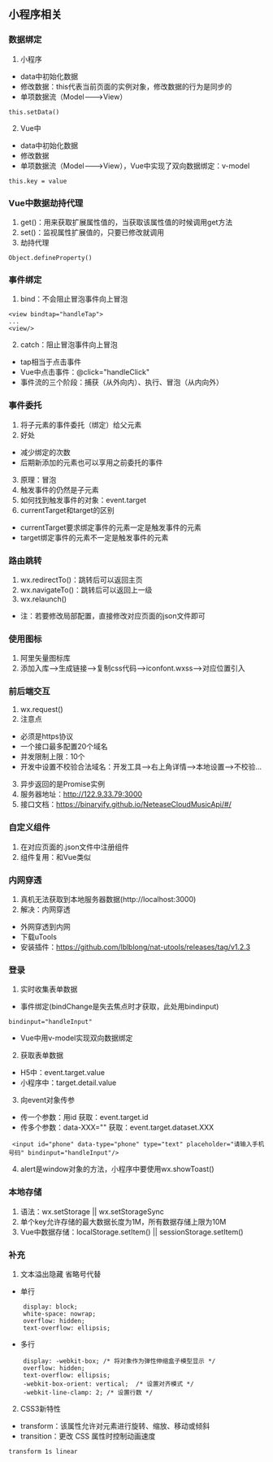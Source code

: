 ## 小程序相关
### 数据绑定
1. 小程序
* data中初始化数据
* 修改数据：this代表当前页面的实例对象，修改数据的行为是同步的
* 单项数据流（Model--->View）
```
this.setData()
```
2. Vue中
* data中初始化数据
* 修改数据
* 单项数据流（Model--->View），Vue中实现了双向数据绑定：v-model
```
this.key = value
```
### Vue中数据劫持代理
1. get()：用来获取扩展属性值的，当获取该属性值的时候调用get方法
2. set()：监视属性扩展值的，只要已修改就调用
3. 劫持代理
```
Object.defineProperty()
```
### 事件绑定
1. bind：不会阻止冒泡事件向上冒泡
```
<view bindtap="handleTap">
...
<view/>
```
2. catch：阻止冒泡事件向上冒泡
* tap相当于点击事件
* Vue中点击事件：@click="handleClick"
* 事件流的三个阶段：捕获（从外向内）、执行、冒泡（从内向外）
### 事件委托
1. 将子元素的事件委托（绑定）给父元素 
2. 好处
* 减少绑定的次数
* 后期新添加的元素也可以享用之前委托的事件
3. 原理：冒泡
4. 触发事件的仍然是子元素
5. 如何找到触发事件的对象：event.target
6. currentTarget和target的区别
* currentTarget要求绑定事件的元素一定是触发事件的元素
* target绑定事件的元素不一定是触发事件的元素
### 路由跳转
1. wx.redirectTo()：跳转后可以返回主页
2. wx.navigateTo()：跳转后可以返回上一级
3. wx.relaunch()
* 注：若要修改局部配置，直接修改对应页面的json文件即可
### 使用图标
1. 阿里矢量图标库
2. 添加入库-->生成链接-->复制css代码-->iconfont.wxss-->对应位置引入
### 前后端交互
1. wx.request()
2. 注意点
* 必须是https协议
* 一个接口最多配置20个域名
* 并发限制上限：10个
* 开发中设置不校验合法域名：开发工具-->右上角详情-->本地设置-->不校验...
3. 异步返回的是Promise实例
4. 服务器地址：http://122.9.33.79:3000
5. 接口文档：https://binaryify.github.io/NeteaseCloudMusicApi/#/
### 自定义组件
1. 在对应页面的.json文件中注册组件
2. 组件复用：和Vue类似
### 内网穿透
1. 真机无法获取到本地服务器数据(http://localhost:3000)
2. 解决：内网穿透
* 外网穿透到内网
* 下载uTools
* 安装插件：https://github.com/lblblong/nat-utools/releases/tag/v1.2.3
### 登录
1. 实时收集表单数据
* 事件绑定(bindChange是失去焦点时才获取，此处用bindinput)
```
bindinput="handleInput"
```
* Vue中用v-model实现双向数据绑定
2. 获取表单数据
* H5中：event.target.value
* 小程序中：target.detail.value
3. 向event对象传参
* 传一个参数：用id  获取：event.target.id
* 传多个参数：data-XXX=""  获取：event.target.dataset.XXX
```
 <input id="phone" data-type="phone" type="text" placeholder="请输入手机号码" bindinput="handleInput"/>
```
4. alert是window对象的方法，小程序中要使用wx.showToast()
### 本地存储
1. 语法：wx.setStorage || wx.setStorageSync
2. 单个key允许存储的最大数据长度为1M，所有数据存储上限为10M
3. Vue中数据存储：localStorage.setItem() || sessionStorage.setItem()  
### 补充
1.  文本溢出隐藏 省略号代替 
* 单行
```
    display: block;
    white-space: nowrap;
    overflow: hidden;
    text-overflow: ellipsis;
```
* 多行
```
    display: -webkit-box; /* 将对象作为弹性伸缩盒子模型显示 */
    overflow: hidden;
    text-overflow: ellipsis;
    -webkit-box-orient: vertical;  /* 设置对齐模式 */
    -webkit-line-clamp: 2; /* 设置行数 */
```
2. CSS3新特性
* transform：该属性允许对元素进行旋转、缩放、移动或倾斜
* transition：更改 CSS 属性时控制动画速度
```
transform 1s linear
```

